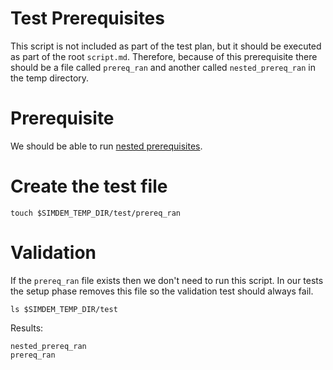 # Test Prerequisites

This script is not included as part of the test plan, but it should be
executed as part of the root `script.md`. Therefore, because of this
prerequisite there should be a file called `prereq_ran` and another
called `nested_prereq_ran` in the temp directory.

# Prerequisite

We should be able to run [nested prerequisites](nested_prereq.md).

# Create the test file

```
touch $SIMDEM_TEMP_DIR/test/prereq_ran
```

# Validation

If the `prereq_ran` file exists then we don't need to run this
script. In our tests the setup phase removes this file so the
validation test should always fail.

```
ls $SIMDEM_TEMP_DIR/test
```

Results:

```
nested_prereq_ran
prereq_ran
```
